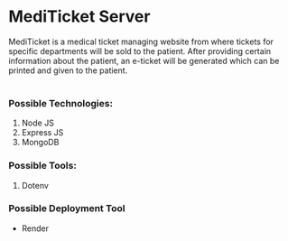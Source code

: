 # MediTicket Server

MediTicket is a medical ticket managing website from where tickets for specific departments will be sold to the patient. After providing certain information about the patient, an e-ticket will be generated which can be printed and given to the patient.
<br><br>
### Possible Technologies:
1. Node JS
2. Express JS
3. MongoDB

### Possible Tools:
1. Dotenv

### Possible Deployment Tool
- Render
